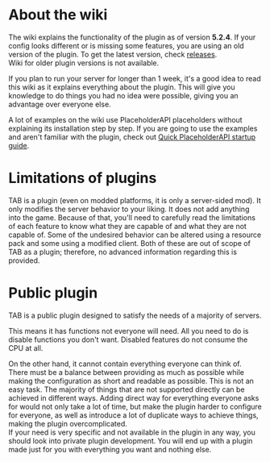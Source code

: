 # About the wiki
The wiki explains the functionality of the plugin as of version **5.2.4**.
If your config looks different or is missing some features, you are using an old version of the plugin.
To get the latest version, check [releases](https://github.com/NEZNAMY/TAB/releases/).  
Wiki for older plugin versions is not available.

If you plan to run your server for longer than 1 week,
it's a good idea to read this wiki as it explains everything about the plugin.
This will give you knowledge to do things you had no idea were possible, giving you an advantage over everyone else.

A lot of examples on the wiki use PlaceholderAPI placeholders without explaining its installation step by step. If you are going to use the examples and aren't familiar with the plugin, check out [Quick PlaceholderAPI startup guide](https://github.com/NEZNAMY/TAB/wiki/Quick-PlaceholderAPI-startup-guide).

# Limitations of plugins
TAB is a plugin (even on modded platforms, it is only a server-sided mod).
It only modifies the server behavior to your liking.
It does not add anything into the game.
Because of that, you'll need
to carefully read the limitations of each feature to know what they are capable of and what they are not capable of.
Some of the undesired behavior can be altered using a resource pack and some using a modified client.
Both of these are out of scope of TAB as a plugin; therefore, no advanced information regarding this is provided.

# Public plugin
TAB is a public plugin designed to satisfy the needs of a majority of servers.

This means it has functions not everyone will need. All you need to do is disable functions you don't want. Disabled features do not consume the CPU at all.

On the other hand, it cannot contain everything everyone can think of.
There must be a balance
between providing as much as possible while making the configuration as short and readable as possible.
This is not an easy task.
The majority of things that are not supported directly can be achieved in different ways.
Adding direct way for everything everyone asks for would not only take a lot of time,
but make the plugin harder to configure for everyone, as well as introduce a lot of duplicate ways to achieve things,
making the plugin overcomplicated.  
If your need is very specific and not available in the plugin in any way,
you should look into private plugin development.
You will end up with a plugin made just for you with everything you want and nothing else.  